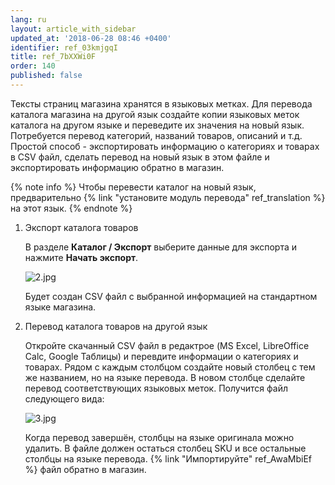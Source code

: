 ```yaml
---
lang: ru
layout: article_with_sidebar
updated_at: '2018-06-28 08:46 +0400'
identifier: ref_03kmjgqI
title: ref_7bXXWi0F
order: 140
published: false
---
```

Тексты страниц магазина хранятся в языковых метках. Для перевода каталога магазина на другой язык создайте копии языковых меток каталога на другом языке и переведите их значения на новый язык. Потребуется перевод категорий, названий товаров, описаний и т.д. Простой способ - экспортировать информацию о категориях и товарах в CSV файл, сделать перевод на новый язык в этом файле и экспортировать информацию обратно в магазин. 

{% note info %}
Чтобы перевести каталог на новый язык, предварительно {% link "установите модуль перевода" ref_translation %} на этот язык.
{% endnote %}

1. Экспорт каталога товаров
  
   В разделе **Каталог / Экспорт** выберите данные для экспорта и нажмите **Начать экспорт**.

   ![2.jpg]({{site.baseurl}}/attachments/ref_7bXXWi0F/2.jpg)
  
   Будет создан СSV файл с выбранной информацией на стандартном языке магазина.

2. Перевод каталога товаров на другой язык
  
   Откройте скачанный CSV файл в редактрое (MS Excel, LibreOffice Calc, Google Таблицы) и перевдите информации о категориях и товарах. Рядом с каждым столбцом создайте новый столбец с тем же названием, но на языке перевода. В новом столбце сделайте перевод соответствующих языковых меток. Получится файл следующего вида:

   ![3.jpg]({{site.baseurl}}/attachments/ref_7bXXWi0F/3.jpg)

   Когда перевод завершён, столбцы на языке оригинала можно удалить. В файле должен остаться столбец SKU и все остальные столбцы на языке перевода. {% link "Импортируйте" ref_AwaMbiEf %}  файл обратно в магазин.

